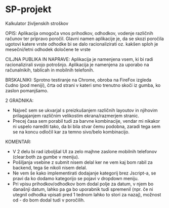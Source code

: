 # SP-projekt

Kalkulator življenskih stroškov

OPIS: Aplikacija omogoča vnos prihodkov, odhodkov, vodenje različnih računov ter pripravo poročil. Glavni
namen aplikacije je, da se skozi poročila ugotovi katere vrste odhodke bi se dalo racionalizirati oz. kakšen
sploh je mesečni/letni odhodek določene te vrste 

CILJNA PUBLIKA IN NAPRAVE: Aplikacija je namenjena vsem, ki bi radi racionalizirali svojo potrošnjo. Aplikacija 
je namenjena za uporabo na računalnikih, tablicah in mobilnih telefonih. 

BRSKALNIKI: Sprotno testiranje na Chrome, obroba na FireFox izgleda čudno (pod meniji), črta od strani v kateri
smo trenutno skoči iz gumba, ko zaslon pomanjšamo. 

2 GRADNIKA:
- Največ sem se ukvarjal s preizkušanjem različnih layoutov in njihovim prilagajanjem
  različnim velikostim ekrana/razmerjem stranic.
- Precej časa sem porabil tudi za barvne kombinacije, vendar mi nikakor ni uspelo narediti
  tako, da bi bila stvar čemu podobna, zaradi tega sem se na koncu odločil kar za temno sivo/belo kombinacijo. 

KOMENTAR:
- V 2 delu bi rad izboljšal UI za zelo majhne zaslone mobilnih telefonov (clear:both za gumbe v meniju).
- Pošiljanja vsebine z submit nisem delal ker ne vem kaj bom rabil za backend, tega še nikoli nisem delal. 
- Ne vem še kako implementirati dodajanje kategorij brez Jscript-a, se pravi da ko dodamo kategorijo se pojavi 
  v dropdown meniju.
- Pri vpisu prihodkov/odhodkov bom dodal polje za datum, v njem bo današnji datum, lahko pa ga bo uporabnik
  tudi spremenil (npr. če ni utegnil odhodka vpisati pred 1 tednom lahko to stori za nazaj), možnost od - do
  bom dodal tudi v poročilih. 



